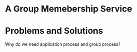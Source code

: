 # A Group Memebership Service



# Problems and Solutions


Why do we need application process and group process?